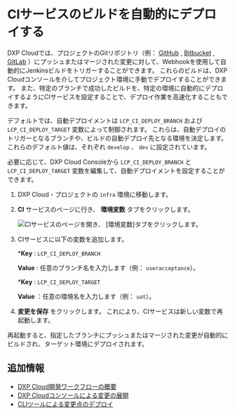 # CIサービスのビルドを自動的にデプロイする

DXP Cloudでは、プロジェクトのGitリポジトリ（例： [GitHub](../getting-started/configuring-your-github-repository.md#integrating-with-the-jenkins-service) , [Bitbucket](../getting-started/configuring-your-bitbucket-repository.md#connecting-bitbucket-to-your-jenkins-service) , [GitLab](../getting-started/configuring-your-gitlab-repository.md#connecting-gitlab-to-your-jenkins-service) ）にプッシュまたはマージされた変更に対して、Webhookを使用して自動的にJenkinsビルドをトリガーすることができます。 これらのビルドは、DXP Cloudコンソールを介してプロジェクト環境に手動でデプロイすることができます。 また、特定のブランチで成功したビルドを、特定の環境に自動的にデプロイするようにCIサービスを設定することで、デプロイ作業を高速化することもできます。

デフォルトでは、自動デプロイメントは `LCP_CI_DEPLOY_BRANCH` および `LCP_CI_DEPLOY_TARGET` 変数によって制御されます。 これらは、自動デプロイのトリガーとなるブランチや、ビルドの自動デプロイ先となる環境を決定します。 これらのデフォルト値は、それぞれ `develop` 、 `dev` に設定されています。

必要に応じて、DXP Cloud Consoleから `LCP_CI_DEPLOY_BRANCH` と `LCP_CI_DEPLOY_TARGET` 変数を編集して、自動デプロイメントを設定することができます。

1. DXP Cloud・プロジェクトの `infra` 環境に移動します。

1. **CI** サービスのページに行き、 **環境変数** タブをクリックします。

   ![CIサービスのページを開き、 [環境変数]タブをクリックします。](./automatically-deploying-ci-service-builds/images/01.png)

1. CIサービスに以下の変数を追加します。

   ***Key** : `LCP_CI_DEPLOY_BRANCH`

      **Value** : 任意のブランチ名を入力します（例： `useracceptance`）。

   ***Key** : `LCP_CI_DEPLOY_TARGET`

      **Value** ：任意の環境名を入力します（例： `uat`）。

1. **変更を保存** をクリックします。 これにより、CIサービスは新しい変数で再起動します。

再起動すると、指定したブランチにプッシュまたはマージされた変更が自動的にビルドされ、ターゲット環境にデプロイされます。

<a name="additional-information" />

## 追加情報

* [DXP Cloud開発ワークフローの概要](./overview-of-the-dxp-cloud-deployment-workflow.md)
* [DXP Cloudコンソールによる変更の展開](./deploying-changes-via-the-dxp-cloud-console.md)
* [CLIツールによる変更点のデプロイ](./deploying-changes-via-the-cli-tool.md)
